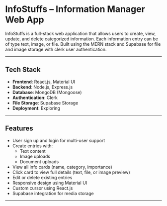 # InfoStuffs – Information Manager Web App

InfoStuffs is a full-stack web application that allows users to create, view, update, and delete categorized information. Each information entry can be of type text, image, or file. Built using the MERN stack and Supabase for file and image storage with clerk user authentication.

---

## Tech Stack

- **Frontend**: React.js, Material UI
- **Backend**: Node.js, Express.js
- **Database**: MongoDB (Mongoose)
- **Authentication**: Clerk
- **File Storage**: Supabase Storage
- **Deployment**: Exploring

---

## Features

- User sign up and login for multi-user support
- Create entries with:
  - Text content
  - Image uploads
  - Document uploads
- View all info cards (name, category, importance)
- Click card to view full details (text, file, or image preview)
- Edit or delete existing entries
- Responsive design using Material UI
- Custom cursor using React.js
- Supabase integration for media storage

---
